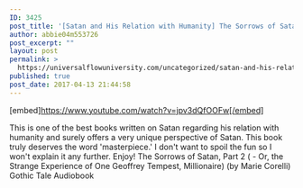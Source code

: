 ```yaml
---
ID: 3425
post_title: '[Satan and His Relation with Humanity] The Sorrows of Satan, Part 2 (Gothic Masterpiece)'
author: abbie04m553726
post_excerpt: ""
layout: post
permalink: >
  https://universalflowuniversity.com/uncategorized/satan-and-his-relation-with-humanity-the-sorrows-of-satan-part-2-gothic-masterpiece/
published: true
post_date: 2017-04-13 21:44:58
---
```

[embed]https://www.youtube.com/watch?v=jpv3dQfOOFw[/embed]<br>
<p>This is one of the best books written on Satan regarding his relation with humanity and surely offers a very unique perspective of Satan. This book truly deserves the word 'masterpiece.' I don't want to spoil the fun so I won't explain it any further. Enjoy!
The Sorrows of Satan, Part 2 ( - Or, the Strange Experience of One Geoffrey Tempest, Millionaire) (by Marie Corelli) Gothic Tale Audiobook</p>